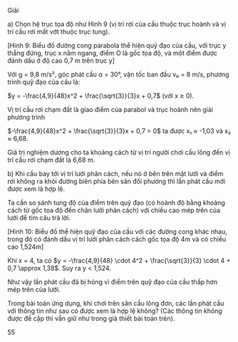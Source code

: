Giải

a) Chọn hệ trục tọa độ như Hình 9 (vị trí rơi của cầu thuộc trục hoành và vị trí cầu rơi mất vớt thuộc trục tung).

[Hình 9: Biểu đồ đường cong parabola thể hiện quỹ đạo của cầu, với trục y thẳng đứng, trục x nằm ngang, điểm O là gốc tọa độ, và một điểm được đánh dấu ở độ cao 0,7 m trên trục y]

Với g = 9,8 m/s², góc phát cầu α = 30°, vận tốc ban đầu v₀ = 8 m/s, phương trình quỹ đạo của cầu là:

$y = -\frac{4,9}{48}x^2 + \frac{\sqrt{3}}{3}x + 0,7$ (với x ≥ 0).

Vị trí cầu rơi chạm đất là giao điểm của parabol và trục hoành nên giải phương trình

$-\frac{4,9}{48}x^2 + \frac{\sqrt{3}}{3}x + 0,7 = 0$ ta được x₁ ≈ -1,03 và x₂ ≈ 6,68.

Giá trị nghiệm dương cho ta khoảng cách từ vị trí người chơi cầu lông đến vị trí cầu rơi chạm đất là 6,68 m.

b) Khi cầu bay tới vị trí lưới phân cách, nếu nó ở bên trên mặt lưới và điểm rơi không ra khỏi đường biên phía bên sân đối phương thì lần phát cầu mới được xem là hợp lệ.

Ta cần so sánh tung độ của điểm trên quỹ đạo (có hoành độ bằng khoảng cách từ gốc tọa độ đến chân lưới phân cách) với chiều cao mép trên của lưới để tìm câu trả lời.

[Hình 10: Biểu đồ thể hiện quỹ đạo của cầu với các đường cong khác nhau, trong đó có đánh dấu vị trí lưới phân cách cách gốc tọa độ 4m và có chiều cao 1,524m]

Khi x = 4, ta có $y = -\frac{4,9}{48} \cdot 4^2 + \frac{\sqrt{3}}{3} \cdot 4 + 0,7 \approx 1,38$. Suy ra y < 1,524.

Như vậy lần phát cầu đã bị hỏng vì điểm trên quỹ đạo của cầu thấp hơn mép trên của lưới.

Trong bài toán ứng dụng, khi chơi trên sân cầu lông đơn, các lần phát cầu với thông tin như sau có được xem là hợp lệ không? (Các thông tin không được đề cập thì vẫn giữ như trong giả thiết bài toán trên).

55